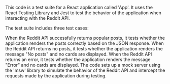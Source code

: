This code is a test suite for a React application called 'App'. It uses the React Testing Library and Jest to test the behavior of the application when interacting with the Reddit API.

The test suite includes three test cases:

When the Reddit API successfully returns popular posts, it tests whether the application renders the posts correctly based on the JSON response.
When the Reddit API returns no posts, it tests whether the application renders the message "No posts" and no cards are displayed.
When the Reddit API returns an error, it tests whether the application renders the message "Error" and no cards are displayed.
The code sets up a mock server using the 'msw' library to simulate the behavior of the Reddit API and intercept the requests made by the application during testing.